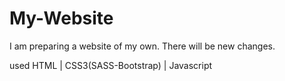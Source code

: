# My-Website

I am preparing a website of my own. There will be new changes.

used HTML | CSS3(SASS-Bootstrap) | Javascript
